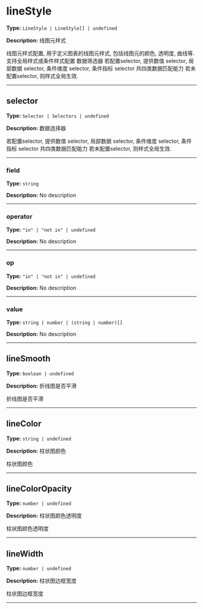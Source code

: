# lineStyle

**Type:** `LineStyle | LineStyle[] | undefined`

**Description:**
线图元样式
  
  线图元样式配置, 用于定义图表的线图元样式, 包括线图元的颜色, 透明度, 曲线等.
  支持全局样式或条件样式配置
  数据筛选器
  若配置selector, 提供数值 selector, 局部数据 selector, 条件维度 selector, 条件指标 selector 共四类数据匹配能力
  若未配置selector, 则样式全局生效.

---


## selector

**Type:** `Selector | Selectors | undefined`

**Description:**
数据选择器
  
  若配置selector, 提供数值 selector, 局部数据 selector, 条件维度 selector, 条件指标 selector 共四类数据匹配能力
  若未配置selector, 则样式全局生效.

---


### field

**Type:** `string`

**Description:**
No description

---

### operator

**Type:** `"in" | "not in" | undefined`

**Description:**
No description

---

### op

**Type:** `"in" | "not in" | undefined`

**Description:**
No description

---

### value

**Type:** `string | number | (string | number)[]`

**Description:**
No description

---

## lineSmooth

**Type:** `boolean | undefined`

**Description:**
折线图是否平滑
  
  折线图是否平滑

---

## lineColor

**Type:** `string | undefined`

**Description:**
柱状图颜色
  
  柱状图颜色

---

## lineColorOpacity

**Type:** `number | undefined`

**Description:**
柱状图颜色透明度
  
  柱状图颜色透明度

---

## lineWidth

**Type:** `number | undefined`

**Description:**
柱状图边框宽度
  
  柱状图边框宽度

---

